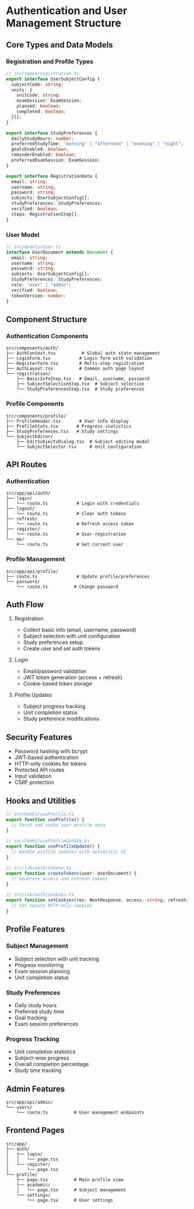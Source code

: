 # Authentication and User Management Structure

## Core Types and Data Models

### Registration and Profile Types

```typescript
// src/types/registration.ts
export interface UserSubjectConfig {
  subjectCode: string;
  units: {
    unitCode: string;
    examSession: ExamSession;
    planned: boolean;
    completed: boolean;
  }[];
}

export interface StudyPreferences {
  dailyStudyHours: number;
  preferredStudyTime: "morning" | "afternoon" | "evening" | "night";
  goalsEnabled: boolean;
  reminderEnabled: boolean;
  preferredExamSession: ExamSession;
}

export interface RegistrationData {
  email: string;
  username: string;
  password: string;
  subjects: UserSubjectConfig[];
  studyPreferences: StudyPreferences;
  verified: boolean;
  steps: RegistrationStep[];
}
```

### User Model

```typescript
// src/models/User.ts
interface UserDocument extends Document {
  email: string;
  username: string;
  password: string;
  subjects: UserSubjectConfig[];
  studyPreferences: StudyPreferences;
  role: "user" | "admin";
  verified: boolean;
  tokenVersion: number;
}
```

## Component Structure

### Authentication Components

```
src/components/auth/
├── AuthContext.tsx          # Global auth state management
├── LoginForm.tsx           # Login form with validation
├── RegisterForm.tsx        # Multi-step registration
├── AuthLayout.tsx          # Common auth page layout
└── registration/
    ├── BasicInfoStep.tsx   # Email, username, password
    ├── SubjectSelectionStep.tsx  # Subject selection
    └── StudyPreferencesStep.tsx  # Study preferences
```

### Profile Components

```
src/components/profile/
├── ProfileHeader.tsx       # User info display
├── ProfileStats.tsx       # Progress statistics
├── StudyPreferences.tsx   # Study settings
└── SubjectEditor/
    ├── EditSubjectsDialog.tsx  # Subject editing modal
    └── SubjectSelector.tsx     # Unit configuration
```

## API Routes

### Authentication

```
src/app/api/auth/
├── login/
│   └── route.ts           # Login with credentials
├── logout/
│   └── route.ts           # Clear auth tokens
├── refresh/
│   └── route.ts           # Refresh access token
├── register/
│   └── route.ts           # User registration
└── me/
    └── route.ts           # Get current user
```

### Profile Management

```
src/app/api/profile/
├── route.ts               # Update profile/preferences
└── password/
    └── route.ts          # Change password
```

## Auth Flow

1. Registration

   - Collect basic info (email, username, password)
   - Subject selection with unit configuration
   - Study preferences setup
   - Create user and set auth tokens

2. Login

   - Email/password validation
   - JWT token generation (access + refresh)
   - Cookie-based token storage

3. Profile Updates
   - Subject progress tracking
   - Unit completion status
   - Study preference modifications

## Security Features

- Password hashing with bcrypt
- JWT-based authentication
- HTTP-only cookies for tokens
- Protected API routes
- Input validation
- CSRF protection

## Hooks and Utilities

```typescript
// src/hooks/useProfile.ts
export function useProfile() {
  // Fetch and cache user profile data
}

// src/hooks/useProfileUpdate.ts
export function useProfileUpdate() {
  // Handle profile updates with optimistic UI
}

// src/lib/auth/tokens.ts
export function createTokens(user: UserDocument) {
  // Generate access and refresh tokens
}

// src/lib/auth/cookies.ts
export function setCookies(res: NextResponse, access: string, refresh: string) {
  // Set secure HTTP-only cookies
}
```

## Profile Features

### Subject Management

- Subject selection with unit tracking
- Progress monitoring
- Exam session planning
- Unit completion status

### Study Preferences

- Daily study hours
- Preferred study time
- Goal tracking
- Exam session preferences

### Progress Tracking

- Unit completion statistics
- Subject-wise progress
- Overall completion percentage
- Study time tracking

## Admin Features

```
src/app/api/admin/
└── users/
    └── route.ts          # User management endpoints
```

## Frontend Pages

```
src/app/
├── auth/
│   ├── login/
│   │   └── page.tsx
│   └── register/
│       └── page.tsx
└── profile/
    ├── page.tsx          # Main profile view
    ├── academic/
    │   └── page.tsx      # Subject management
    └── settings/
        └── page.tsx      # User settings
```
